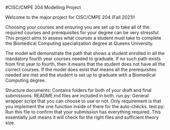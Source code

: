 #CISC/CMPE 204 Modelling Project

Welcome to the major project for CISC/CMPE 204 (Fall 2021)!

Choosing your courses and ensuring you are set up to take all of the required courses and prerequisites for your degree can be very stressful. This project aims to assess what courses a student must take to complete the Biomedical Computing specialization degree at Queens University.

The model will demonstrate the path that shows a student enrolled in all the mandatory fourth year courses needed to graduate. If no such path exists from first year to fourth, then it means that the student does not have all the correct courses. If the model does exist that means all the prerequisites needed are met and the student is set up to graduate with a Biomedical Computing degree.

Structure
documents: Contains folders for both of your draft and final submissions. README.md files are included in both.
run.py: General wrapper script that you can choose to use or not. Only requirement is that you implement the one function inside of there for the auto-checks.
test.py: Run this file to confirm that your submission has everything required. This essentially just means it will check for the right files and sufficient theory size.
